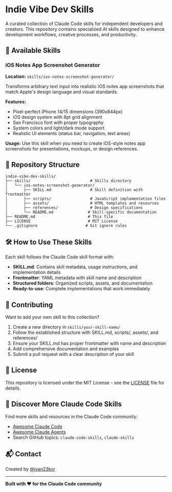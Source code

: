 # Indie Vibe Dev Skills

A curated collection of Claude Code skills for independent developers and creators. This repository contains specialized AI skills designed to enhance development workflows, creative processes, and productivity.

## 🚀 Available Skills

### iOS Notes App Screenshot Generator
**Location:** `skills/ios-notes-screenshot-generator/`

Transforms arbitrary text input into realistic iOS notes app screenshots that match Apple's design language and visual standards.

**Features:**
- Pixel-perfect iPhone 14/15 dimensions (390x844px)
- iOS design system with 8pt grid alignment
- San Francisco font with proper typography
- System colors and light/dark mode support
- Realistic UI elements (status bar, navigation, text areas)

**Usage:**
Use this skill when you need to create iOS-style notes app screenshots for presentations, mockups, or design references.

## 📁 Repository Structure

```
indie-vibe-dev-skills/
├── skills/                          # Skills directory
│   └── ios-notes-screenshot-generator/
│       ├── SKILL.md                 # Skill definition with frontmatter
│       ├── scripts/                 # JavaScript implementation files
│       ├── assets/                  # HTML templates and resources
│       ├── references/              # Design specifications
│       └── README.md               # Skill-specific documentation
├── README.md                       # This file
├── LICENSE                         # MIT License
└── .gitignore                     # Git ignore rules
```

## 🛠️ How to Use These Skills

Each skill follows the Claude Code skill format with:

- **SKILL.md**: Contains skill metadata, usage instructions, and implementation details
- **Frontmatter**: YAML metadata with skill name and description
- **Structured folders**: Organized scripts, assets, and documentation
- **Ready-to-use**: Complete implementations that work immediately

## 🤝 Contributing

Want to add your own skill to this collection?

1. Create a new directory in `skills/your-skill-name/`
2. Follow the established structure with SKILL.md, scripts/, assets/, and references/
3. Ensure your SKILL.md has proper frontmatter with name and description
4. Add comprehensive documentation and examples
5. Submit a pull request with a clear description of your skill

## 📜 License

This repository is licensed under the MIT License - see the [LICENSE](LICENSE) file for details.

## 🔗 Discover More Claude Code Skills

Find more skills and resources in the Claude Code community:
- [Awesome Claude Code](https://github.com/hesreallyhim/awesome-claude-code)
- [Awesome Claude Agents](https://github.com/vijaythecoder/awesome-claude-agents)
- Search GitHub topics: `claude-code-skills`, `claude-skills`

## 📬 Contact

Created by [@ivan23kor](https://github.com/ivan23kor)

---

**Built with ❤️ for the Claude Code community**